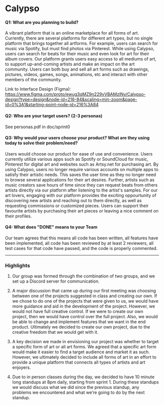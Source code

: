 # Calypso

#### Q1: What are you planning to build?
A vibrant platform that is an online marketplace for all forms of art. Currently, there are several platforms for different art types, but no single platform that brings together all artforms. For example, users can search for music via Spotify, but must find photos via Pinterest. While using Calypso, users can search for beats for their music and even look for art for their album covers. Our platform grants users easy access to all mediums of art, to support up-and-coming artists and make an impact on the art community. Users can both buy and sell all art forms such as drawings, pictures, videos, games, songs, animations, etc and interact with other members of the community. 

Link to Interface Design (Figma): https://www.figma.com/proto/ewug3qMZ9n229vVBAMzlNv/Calypso-design?type=design&node-id=216-84&scaling=min-zoom&page-id=0%3A1&starting-point-node-id=216%3A84


#### Q2: Who are your target users? (2-3 personas)
See personas.pdf in doc/sprint0

#### Q3: Why would your users choose your product? What are they using today to solve their problem/need?

Users would choose our product for ease of use and convenience. Users currently utilize various apps such as Spotify or SoundCloud for music, Pinterest for digital art and websites such as Artsy.net for purchasing art. By using Calypso, users no longer require various accounts on multiple apps to satisfy their artistic needs. This saves the user time as they no longer need to browse several applications for their art desires. Further, artists such as music creators save hours of time since they can request beats from others artists directly via our platform after listening to the artist's samples. For our art lovers, engaging with our platform provides the exciting oppourtunity of discovering new artists and reaching out to them directly, as well as requesting commissions or customized pieces.  Users can support their favourite artists by purchasing their art pieces or leaving a nice comment on their profiles.   


#### Q4: What does "DONE" means to your Team 
Our team agrees that this means all code has been written, all features have been implemented, all code has been reviewed by at least 2 reviewers, all test cases for that code have passed, and the code is properly commented.  

----



### Highlights

1. Our group was formed through the combination of two groups, and we set up a Discord server for communication. 

2. A major discussion that came up during our first meeting was choosing between one of the projects suggested in class and creating our own. If we chose to do one of the projects that were given to us, we would have more guidance and aid in the development of the project. However, we would not have full creative control. If we were to create our own project, then we would have control over the full project. Also, we would be able to change and implement features that we want in the end product. Ultimately we decided to create our own project, due to the creative freedom that we would get with it. 

3. A key decision we made in envisioning our project was whether to target a specific form of art or all art forms. We agreed that a specific art form would make it easier to find a target audience and market it as such. However, we ultimately decided to include all forms of art in an effort to provide a unique platform that connects all types of artists and art enjoyers.

4. Due to in person classes during the day, we decided to have 10 minute long standups at 8pm daily, starting from sprint 1. During these standups we would discuss what we did since the previous standup, any problems we encountered and what we’re going to do by the next standup. 
